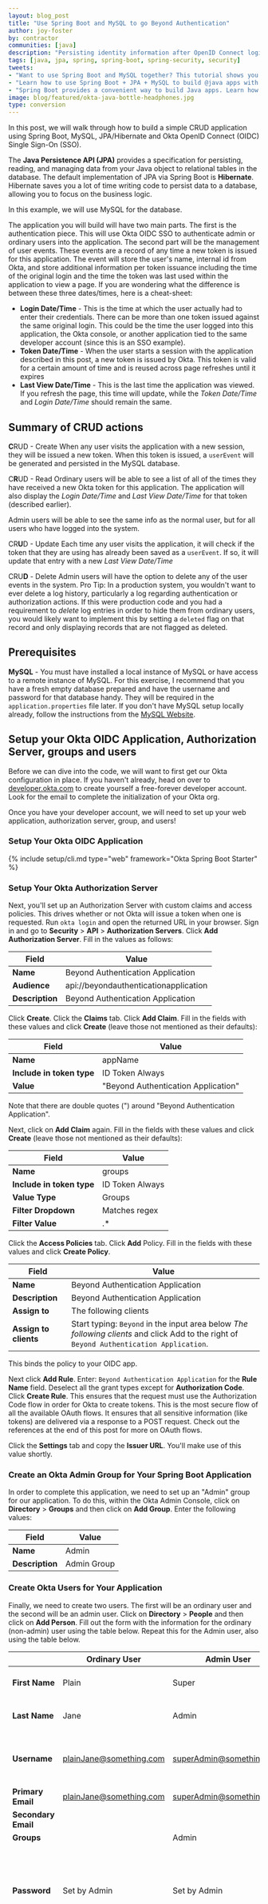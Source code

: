 ```yaml
---
layout: blog_post
title: "Use Spring Boot and MySQL to go Beyond Authentication"
author: joy-foster
by: contractor
communities: [java]
description: "Persisting identity information after OpenID Connect login is a powerful way to leverage the standard."
tags: [java, jpa, spring, spring-boot, spring-security, security]
tweets:
- "Want to use Spring Boot and MySQL together? This tutorial shows you how!"
- "Learn how to use Spring Boot + JPA + MySQL to build @java apps with Okta for authentication."
- "Spring Boot provides a convenient way to build Java apps. Learn how to use it with JPA and MySQL in this tutorial."
image: blog/featured/okta-java-bottle-headphones.jpg
type: conversion
---
```


In this post, we will walk through how to build a simple CRUD application using Spring Boot, MySQL, JPA/Hibernate and Okta OpenID Connect (OIDC) Single Sign-On (SSO). 

The **Java Persistence API (JPA)** provides a specification for persisting, reading, and managing data from your Java object to relational tables in the database. The default implementation of JPA via Spring Boot is **Hibernate**. Hibernate saves you a lot of time writing code to persist data to a database, allowing you to focus on the business logic. 

In this example, we will use MySQL for the database.

The application you will build will have two main parts. The first is the authentication piece. This will use Okta OIDC SSO to authenticate admin or ordinary users into the application. The second part will be the management of user events. These events are a record of any time a new token is issued for this application. The event will store the user's name, internal id from Okta, and store additional information per token issuance including the time of the original login and the time the token was last used within the application to view a page. If you are wondering what the difference is between these three dates/times, here is a cheat-sheet:

- **Login Date/Time** -  This is the time at which the user actually had to enter their credentials. There can be more than one token issued against the same original login. This could be the time the user logged into this application, the Okta console, or another application tied to the same developer account (since this is an SSO example).
- **Token Date/Time** - When the user starts a session with the application described in this post, a new token is issued by Okta. This token is valid for a certain amount of time and is reused across page refreshes until it expires
- **Last View Date/Time** - This is the last time the application was viewed. If you refresh the page, this time will update, while the *Token Date/Time* and *Login Date/Time* should remain the same.

## Summary of CRUD actions
**C**RUD - Create
When any user visits the application with a new session, they will be issued a new token. When this token is issued, a `userEvent` will be generated and persisted in the MySQL database. 

C**R**UD - Read
Ordinary users will be able to see a list of all of the times they have received a new Okta token for this application. The application will also display the *Login Date/Time* and *Last View Date/Time* for that token (described earlier).

Admin users will be able to see the same info as the normal user, but for all users who have logged into the system. 

CR**U**D - Update
Each time any user visits the application, it will check if the token that they are using has already been saved as a `userEvent`. If so, it will update that entry with a new *Last View Date/Time*

CRU**D** - Delete
Admin users will have the option to delete any of the user events in the system. 
Pro Tip: In a production system, you wouldn't want to ever delete a log history, particularly a log regarding authentication or authorization actions.  If this were production code and you had a requirement to *delete* log entries in order to hide them from ordinary users, you would likely want to implement this by setting a `deleted` flag on that record and only displaying records that are not flagged as deleted.

## Prerequisites
**MySQL** - You must have installed a local instance of MySQL or have access to a remote instance of MySQL. For this exercise, I recommend that you have a fresh empty database prepared and have the username and password for that database handy. They will be required in the `application.properties` file later.  If you don't have MySQL setup locally already, follow the instructions from the [MySQL Website](https://dev.mysql.com/doc/mysql-getting-started/en/).

## Setup your Okta OIDC Application, Authorization Server, groups and users
Before we can dive into the code, we will want to first get our Okta configuration in place. If you haven't already, head on over to [developer.okta.com](https://developer.okta.com/signup) to create yourself a free-forever developer account. Look for the email to complete the initialization of your Okta org.

Once you have your developer account, we will need to set up your web application, authorization server, group, and users!  

### Setup Your Okta OIDC Application

{% include setup/cli.md type="web" framework="Okta Spring Boot Starter" %}

### Setup Your Okta Authorization Server
Next, you'll set up an Authorization Server with custom claims and access policies. This drives whether or not Okta will issue a token when one is requested. Run `okta login` and open the returned URL in your browser. Sign in and go to **Security** > **API** > **Authorization Servers**. Click **Add Authorization Server**. Fill in the values as follows:

|Field          |Value              		            |
|---------------|---------------------------------------|
|**Name**       |Beyond Authentication Application      |
|**Audience**  	|api://beyondauthenticationapplication  |
|**Description**| Beyond Authentication Application     |

Click **Create**. Click the **Claims** tab. Click **Add Claim**. Fill in the fields with these values and click **Create** (leave those not mentioned as their defaults):

|Field                      		|Value              		            |
|-----------------------------------|---------------------------------------|
|**Name**                   		|appName             			        |
|**Include in token type**  	    |ID Token Always    			        |
|**Value**             		        | "Beyond Authentication Application"   |

Note that there are double quotes (") around "Beyond Authentication Application".

Next, click on **Add Claim** again. Fill in the fields with these values and click **Create** (leave those not mentioned as their defaults):

|Field                      |Value              |
|---------------------------|-------------------|
|**Name**                   |groups             |
|**Include in token type**  |ID Token Always    |
|**Value Type**             | Groups            |
|**Filter Dropdown**        | Matches regex     |
|**Filter Value**           | .*                |


Click the **Access Policies** tab. Click **Add** Policy. Fill in the fields with these values and click **Create Policy**.

|Field                  |Value              		                    |
|-----------------------|-----------------------------------------------|
|**Name**               |Beyond Authentication Application              |
|**Description**  	    |Beyond Authentication Application              |
|**Assign to**          | The following clients                         |
|**Assign to clients**  | Start typing: `Beyond` in the input area below *The following clients* and click Add to the right of `Beyond Authentication Application`.|

This binds the policy to your OIDC app.

Next click **Add Rule**. Enter: `Beyond Authentication Application` for the **Rule Name** field. Deselect all the grant types except for **Authorization Code**. Click **Create Rule**. This ensures that the request must use the Authorization Code flow in order for Okta to create tokens. This is the most secure flow of all the available OAuth flows. It ensures that all sensitive information (like tokens) are delivered via a response to a POST request. Check out the references at the end of this post for more on OAuth flows.

Click the **Settings** tab and copy the **Issuer URL**. You'll make use of this value shortly.

### Create an Okta Admin Group for Your Spring Boot Application

In order to complete this application, we need to set up an "Admin" group for our application. To do this, within the Okta Admin Console, click on **Directory** > **Groups** and then click on **Add Group**. Enter the following values:

|Field                  |Value              |
|-----------------------|-------------------|
|**Name**               |Admin              |
|**Description**  	    |Admin Group        |

### Create Okta Users for Your Application

Finally, we need to create two users. The first will be an ordinary user and the second will be an admin user. Click on **Directory** > **People** and then click on **Add Person**. Fill out the form with the information for the ordinary (non-admin) user using the table below.  Repeat this for the Admin user, also using the table below.

|                           | Ordinary User           | Admin User              | Comments                                                                                                                           |
|---------------------------|-------------------------|-------------------------|------------------------------------------------------------------------------------------------------------------------------------|
| **First Name**                | Plain                   | Super                   | Can be anything you like                                                                                                           |
| **Last Name**                 | Jane                    | Admin                   | Can be anything you like                                                                                                           |
| **Username**                  | plainJane@something.com | superAdmin@something.com | Might prefer to test with an email you can actually access                                                                         |
| **Primary Email**             | plainJane@something.com | superAdmin@something.com |                                                                                                                                    |
| **Secondary Email**           |                         |                         |                                                                                                                                    |
| **Groups**                    |                         | Admin                   |                                                                                                                                    |
| **Password**                  | Set by Admin            | Set by Admin            | This is to simplify the demo. In a production environment, you will likely want this set to "set by user"                          |
| **Password Value**            | Test1234                | Test1234                | Complexity requirements: - at least 8 characters - a lowercase letter - an uppercase letter - a number - no parts of your username |
| **User must change password** | unchecked               | unchecked               | This is to simplify the demo. In a production environment, you will likely want this checked if you have admin set password.       |

Take note of the **username** and **password** for each of the two users you created as you will use them to login later on.

## Let's code it!

The structure of our project will look like this:

{% img blog/spring-boot-jpa/project_structure.png alt:"project" width:"600" %}{: .center-image }

> **NOTE:** For this post, I will be using Eclipse, as it is my preferred IDE. However, you can use any IDE or editor you please.

### Dependencies

The [Spring Initializr](https://start.spring.io) makes it super easy to create the scaffolding for your project. What's even better is that it has a RESTful API, so you can get everything setup right from the command line. Run this command:

```
curl -s https://start.spring.io/starter.zip \
    -d dependencies=data-jpa,web,okta,thymeleaf,mysql \
    -d  packageName=com.okta.examples.jpa \
    -d groupId=com.okta.examples.jpa \
    -d name=BeyondAuthentication \
    > BeyondAuthentication.zip
```

Create a folder named: `BeyondAuthentication`, switch into it and unzip the resulting file.You'll see the whole project has been setup for you. Let's take a look at the `pom.xml` file, which has all the dependencies for the project.

The file should be set up as follows

```xml
<?xml version="1.0" encoding="UTF-8"?>
<project xmlns="http://maven.apache.org/POM/4.0.0" xmlns:xsi="http://www.w3.org/2001/XMLSchema-instance"
         xsi:schemaLocation="http://maven.apache.org/POM/4.0.0 http://maven.apache.org/xsd/maven-4.0.0.xsd">
    <modelVersion>4.0.0</modelVersion>
    <parent>
        <groupId>org.springframework.boot</groupId>
        <artifactId>spring-boot-starter-parent</artifactId>
        <version>2.1.6.RELEASE</version>
        <relativePath/> <!-- lookup parent from repository -->
    </parent>
    <groupId>com.okta.examples.jpa</groupId>
    <artifactId>demo</artifactId>
    <version>0.0.1-SNAPSHOT</version>
    <name>BeyondAuthentication</name>
    <description>Demo project for Spring Boot</description>

    <properties>
        <java.version>1.8</java.version>
    </properties>

    <dependencies>
        <dependency>
            <groupId>org.springframework.boot</groupId>
            <artifactId>spring-boot-starter-data-jpa</artifactId>
        </dependency>
        <dependency>
            <groupId>org.springframework.boot</groupId>
            <artifactId>spring-boot-starter-thymeleaf</artifactId>
        </dependency>
        <dependency>
            <groupId>org.springframework.boot</groupId>
            <artifactId>spring-boot-starter-web</artifactId>
        </dependency>
        <dependency>
            <groupId>com.okta.spring</groupId>
            <artifactId>okta-spring-boot-starter</artifactId>
            <version>1.2.1</version>
        </dependency>
        <dependency>
            <groupId>mysql</groupId>
            <artifactId>mysql-connector-java</artifactId>
            <scope>runtime</scope>
        </dependency>
        <dependency>
            <groupId>org.springframework.boot</groupId>
            <artifactId>spring-boot-starter-test</artifactId>
            <scope>test</scope>
        </dependency>
    </dependencies>

    <build>
        <plugins>
            <plugin>
                <groupId>org.springframework.boot</groupId>
                <artifactId>spring-boot-maven-plugin</artifactId>
            </plugin>
        </plugins>
    </build>
</project>     
```
The dependencies above tell the system that you want to use Thymeleaf for your web templates, MySQL for your database, and Hibernate (the default JPA implementation) to persist and retrieve data from MySQL.

### Templates
Let's also knock out the HTML template now, so you will have an idea what the application is trying to do/show later. Create the `home.html` file in the `src/main/resources/templates` folder.

```xml
<!doctype html>
<html lang="en" xmlns:th="http://www.thymeleaf.org">
    <head>
        <link rel="stylesheet" href="https://stackpath.bootstrapcdn.com/bootstrap/4.1.3/css/bootstrap.min.css" integrity="sha384-MCw98/SFnGE8fJT3GXwEOngsV7Zt27NXFoaoApmYm81iuXoPkFOJwJ8ERdknLPMO" crossorigin="anonymous">
    </head>

    <body>
        <div class="container-fluid">
            <div class="row justify-content-md-center">
                <div class="w-75">
                    <p/>
                    <div th:if="${user.claims.containsKey('appName')}"
                         class="alert alert-success text-center" role="alert"
                    >
                        <h2 th:text="${user.claims.appName}"></h2>
                    </div>
                    <p/>
                    <div th:if="${user.claims.containsKey('name')}"
                         class="alert alert-primary text-center" role="alert"
                    >
                        <h3 th:inline="text">Welcome [[${user.claims.name}]]!</h3>
                    </div>
                    <div class="alert alert-secondary text-center">
                        <div th:switch="${userEvents}" class="container my-5">
                            <div class="col-md-10">
                                <h2 th:case="null">No User Events yet!</h2>
                                <div th:case="*">
                                    <table class="table table-striped table-responsive-md">
                                        <thead>
                                        <tr>
                                            <th>Name</th>
                                            <th>Login Date/Time</th>
                                            <th>Token Date/Time</th>
                                            <th>Last View Date/Time</th>
                                            <th th:if="${isAdmin}">Delete</th>
                                        </tr>
                                        </thead>
                                        <tbody>
                                        <tr th:each="userEvent : ${userEvents}">
                                            <td th:text="${userEvent.name}"></td>
                                            <td th:text="${userEvent.loginAtString}"></td>
                                            <td th:text="${userEvent.tokenIssuedAtString}"></td>
                                            <td th:text="${userEvent.lastViewedAtString}"></td>
                                            <td th:if="${isAdmin}"><a th:href="@{/delete/{id}(id=${userEvent.id})}" class="btn btn-primary"><i class="fas fa-user-times ml-2"></i></a></td>
                                        </tr>
                                        </tbody>
                                    </table>
                                </div>
                            </div>
                        </div>
                    </div>
                </div>
            </div>
        </div>
    </body>
</html>
```

This template is very basic. It shows a list of user events and related fields. If the logged in user is an admin, it will show a delete button by each event. This template doesn't control which events are shown, that will be determined in the controller later.

### Project Configuration
We will configure the project via the `application.properties` file located in `src/main/resources`. In this file, we will configure the database connection, the Okta account information, and a few other fields.

```properties
okta.oauth2.issuer={authServerUrl}
okta.oauth2.clientId={clientId}
okta.oauth2.clientSecret={clientSecret}

## MySQL
spring.datasource.url=jdbc:mysql://localhost:3306/{dbName}

spring.datasource.username={dbUser}
spring.datasource.password={dbPassword}

# drop in to create the table, good for testing, comment this in production. This will create the table for you on each load of application, so you may want to comment this out after the first load
spring.jpa.hibernate.ddl-auto=create
```

The first section of the properties file is the Okta configuration.

The next section is the MySQL configuration. Replace the values inside the `{}` with the appropriate database name, user, and password. Note, you will have to replace the whole data source URL if you are not running MySQL locally.

The following line in the properties file is very important: `spring.jpa.hibernate.ddl-auto=create`

This property tells the system to create (or re-create) the table from scratch to match the definition in the POJO Entity class (described below). The first time you run your application, or any time you change the structure of the entity class, you will want to have this line uncommented. However, after the table is constructed as you like, you will want to comment this line out or else it will drop and recreate every time you run it and you may wonder why your data isn't persisting!

### POJO Entity
Under the `com.okta.examples.jpa` package, create the `UserEvent` class. This class is a POJO that represents the fields in the `UserEvent` object that will persist to the database.

```java
@Entity
public class UserEvent {

    private static SimpleDateFormat formatter = new SimpleDateFormat("yyyy-MM-dd'T'HH:mm'Z'");

    @Id
    @GeneratedValue(strategy = GenerationType.AUTO)
    private Long id;

    private String name;
    
    @Lob 
    private String token;

    private String userId;

    @Temporal(TemporalType.TIMESTAMP)
    private Date loginAt;

    @Temporal(TemporalType.TIMESTAMP)
    private Date tokenIssuedAt;

    @Temporal(TemporalType.TIMESTAMP)
    private Date lastViewedAt;
    
    public UserEvent() {}

    public UserEvent(String userId, String name,String token,Date loginAt,Date issueAt) {
        this.userId=userId;
        this.name = name;
        this.token = token;
        this.loginAt = loginAt;
        this.lastViewedAt=loginAt;
        this.tokenIssuedAt=issueAt;
    }

    @Override
    public String toString() {
        return "UserEvent{" +
            "id=" + id +
            ", name='" + name + '\'' +
            ", token='" + token + '\'' +
            ", loginAt='" + loginAt + '\'' +
            '}';
    }

    // put boilerplate getters and setters here

    @Transient
    public String getTokenIssuedAtString() {
        return formatter.format(tokenIssuedAt);
    }
    
    @Transient
    public String getLastViewedAtString() {
        return formatter.format(lastViewedAt);
    }
    
    @Transient
    public String getLoginAtString() {
        return formatter.format(loginAt);
    }
}
```

The `@Entity` notation tells the system that this object will represent a row in a table. It tells Hibernate that this data should be stored in a table called `user_event` (from lowercasing the class name and adding "_" between words that were capitalized). If you want the table named something different, you can use the `@table(name="tbl_something")` annotation. The `@Entity` class also tells Hibernate that all of the non-static fields and/or getter methods should be persisted to the database. It will ignore any fields/methods that have the `@Transient` annotation and it will ignore methods that are a getter for a corresponding field. In this case, the entity will store the following fields in the database: `id`, `name`, `token`, `userId`, `loginAt`, `tokenIssuedAt`, and `lastViewedAt`. 

In most cases, Hibernate will understand the type of field that the values should be stored as in the database, but there are some times when you need to explicitly tell it what field type to use. In this example, I have used the annotation `Lob` to tell the system that the `token` field should be set to `longtext`. I have also used the `@Temporal(TemporalType.TIMESTAMP)` annotation to specify that three of the fields should be saved as `datetime` values. Lastly, I have used the following annotations to indicate that the id field is the primary key that should be autogenerated by the database:

```java
@Id
@GeneratedValue(strategy = GenerationType.AUTO)
```

### Repository

Create the `UserEventRepository` class. This class is a POJO that represents the fields in the `UserEventRepository` object that will expose the ability to read and write from the `user_event` table.

```java
public interface UserEventRepository extends JpaRepository<UserEvent, Long> {

    List<UserEvent> findByName(String name);
    List<UserEvent> findByToken(String token);
    List<UserEvent> findByUserId(String userId);
}
```

This class must extend `JpaRepository` with the type `UserEvent` specified so that it knows the type of objects that will be passed in and out. The `JpaRepository` interface already specifies basic read/write methods, like `findById()`, `findAll()`, and `save()`. However, if you want other find methods specific to the fields, you would include them here, as I did for `findByName()`, `findByToken()`, and `findByUserId()`. The magic is that you do not need to create the implementation class for the `UserEventRepository` as Spring will automatically create the implementation class at runtime. 

### Main Application Class

Take a look at the `BeyondAuthenticationApplication` that was automatically created by the Spring Initializr project. This class is the main application class that runs the application.

```java
@SpringBootApplication
public class BeyondAuthenticationApplication{

    public static void main(String[] args) {
        SpringApplication.run(BeyondAuthenticationApplication.class, args);
    }
}
```

### Create a Controller Class to Route Requests

Last, but far from least, is the controller class. Create the `HomeController` class. This class does all of the work to read and write from the database. It also prepares the objects needed for the template to render including the list of events to show (all or just the user's) and whether the logged in user is an admin or not.

```java
@RestController
public class HomeController {

    private final UserEventRepository userEventRepository;

    public HomeController(UserEventRepository userEventRepository) {
        this.userEventRepository = userEventRepository;
    }
    
    @GetMapping("/")
    public ModelAndView home(@AuthenticationPrincipal OidcUser user) {
        String token = user.getIdToken().getTokenValue();
        
        //check if first time with this token, if so record new auth event
        List<UserEvent> userEventsForToken = userEventRepository.findByToken(token);
        UserEvent event;
        if (userEventsForToken.size() == 0) {
            //add new event
            event = new UserEvent(
                user.getSubject(), user.getClaims().get("name").toString(),
                token, Date.from(user.getAuthenticatedAt()), Date.from(user.getIssuedAt())
            );
        } else {
            //edit existing event
            event = userEventsForToken.get(0); //there will only ever be one because we update it if it exists already
            event.setLastViewedAt(Date.from(Instant.now()));
        }
        userEventRepository.save(event);
        
        List<UserEvent> eventsToShow;
        boolean isAdmin = user.getUserInfo().getClaimAsStringList("groups").contains("Admin");
        if (isAdmin) {
            eventsToShow = userEventRepository.findAll();
        } else {
            eventsToShow = userEventRepository.findByUserId(user.getSubject());
        }
        
        ModelAndView mav = new ModelAndView();
        mav.addObject("user", user.getUserInfo());
        mav.addObject("idToken", user.getIdToken().getTokenValue());
        mav.addObject("userEvents",eventsToShow);
        mav.addObject("isAdmin",isAdmin);
        mav.setViewName("home");
        return mav;
    }
    
    @GetMapping("/delete/{id}")
    public RedirectView deleteUser(@AuthenticationPrincipal OidcUser user,@PathVariable("id") long id, Model model) {
        UserEvent userEvent = userEventRepository.findById(id)
          .orElseThrow(() -> new IllegalArgumentException("Invalid event Id:" + id));
        userEventRepository.delete(userEvent);
        return new RedirectView("/");
    }
}
```

The constructor of this class automatically passes in the `UserEventRepository` implementation that Spring auto generated for you. This is the modern way to handle dependency injection. We don't need the `@Autowired` annotation anymore.

The `home` method is annotated with the `@GetMapping("/")` annotation which tells the system to serve this model/view anytime someone accesses the application with no other path information specified. This method builds up the model and view for the main page of the site that uses the `home.xml` template. It does the following:

- Uses the token to look up old user events to see if one already exists for this token. If so, it updates the `lastViewedAt` time. If not, it creates a new user event. 
- Determines if the logged in user is admin or not
- Gets list of user events. If user is admin, it gets all of the events. If the user is not an admin, it only gets events for that user.
- It returns the model and view with the appropriate variables set to use for rendering the template

The `deleteUser` method is annotated with the `@GetMapping("/delete/{id}")` annotation which tells it to execute this method when a user calls a URL or clicks on a link with the href that passes in the id of the event to delete. The `home.html` template included links with this URL configured for an admin to delete user events. This is the code that will get triggered when the user clicks on the delete button. The code simply finds the user event, deletes it, and then redirects back to the main listing page, where you will see the updated list without the deleted item.

## Let's Run it!

Let's see it in action!  In Eclipse, just right click on the `BeyondAuthenticationApplication` file, click **Run as** > **Java application**, and it will kick it off. You can now test your application!  Type `http://localhost:8080` into your favorite web browser. You should be presented with an Okta login screen:

{% img blog/spring-boot-jpa/okta_login.png alt:"okta login" width:"600" %}{: .center-image }

> **NOTE:** If you don't see the Okta login screen, it is likely because you recently logged into the dev console and it is recognizing that login as valid for this application (after all, it is SSO). If that is the case, just use a different browser or an incognito browser tab.

From the login screen, login as your admin user. It will then redirect you back to your application, which should look something like this:

{% img blog/spring-boot-jpa/app_admin.png alt:"admin" width:"600" %}{: .center-image }

Next, let's login with a non-admin user. Do the same steps as above in a different browser or within a new incognito tab. It should present you with the login screen again. From there, log in with your non-admin user and you will see something like this:

{% img blog/spring-boot-jpa/app_user.png alt:"user" width:"600" %}{: .center-image }

Notice, the delete button is missing. When you refresh your screen for the admin user, you will now see events for both your admin and your non-admin. However, the view for your non-admin user will only ever show their own events.

Play around with the delete button from the admin's view and try refreshing the page and notice that the last view date/time of the entry will update. If you log in again later on, you will see multiple entries for the user once a new token is issued.

## Further Reading

I hope you enjoyed reading this post. 

Full source-code is available [on GitHub](https://github.com/oktadeveloper/okta-spring-boot-mysql-example).

To learn more about the Okta OIDC and Single Sign-On (SSO), check out these links:

* [Easy Single Sign-On with Spring Boot and OAuth 2.0](/blog/2019/05/02/spring-boot-single-sign-on-oauth-2)
* [OAuth 2.0 and OpenID Connect](https://developer.okta.com/docs/concepts/auth-overview/#authentication-api-vs-oauth-2-0-vs-openid-connect)

To learn more about JPA and Hibernate, check these out:

* [Hibernate Community Documentation](https://docs.jboss.org/hibernate/annotations/3.5/reference/en/html/entity.html)
* [What is JPA? Introduction to the Java Persistence API](https://www.javaworld.com/article/3379043/what-is-jpa-introduction-to-the-java-persistence-api.html)

If you'd like to learn more about Spring Boot, Spring Security, or secure user management, check out any of these great tutorials:

- [Get Started with Spring Boot, OAuth 2.0, and Okta](/blog/2017/03/21/spring-boot-oauth)
- [Add Single Sign-On to Your Spring Boot Web App in 15 Minutes](/blog/2017/11/20/add-sso-spring-boot-15-min)
- [Secure Your Spring Boot Application with Multi-Factor Authentication](/blog/2018/06/12/mfa-in-spring-boot)
- [Build a Secure API with Spring Boot and GraphQL](/blog/2018/08/16/secure-api-spring-boot-graphql)

If you want to dive deeper, take a look at the [Okta Spring Boot Starter GitHub Project](https://github.com/okta/okta-spring-boot).

If you have any questions about this post, please add a comment below. For more awesome content, follow [@oktadev](https://twitter.com/oktadev) on Twitter, like us [on Facebook](https://www.facebook.com/oktadevelopers/), or subscribe to [our YouTube channel](https://www.youtube.com/c/oktadev).
